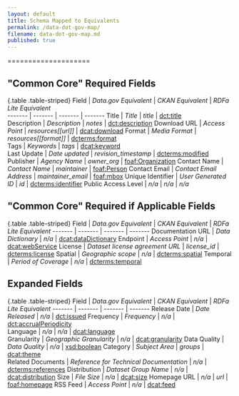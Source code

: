 ```yaml
---
layout: default
title: Schema Mapped to Equivalents
permalink: /data-dot-gov-map/
filename: data-dot-gov-map.md
published: true
---
```


====================

"Common Core" Required Fields
-----------------------------

{.table .table-striped}
Field               | *Data.gov Equivalent*   | *CKAN Equivalent* | *RDFa Lite Equivalent*  
-------             | -------                 | -------           | ------- 
Title               | *Title*                 | *title*           | [dct:title](http://dublincore.org/documents/2012/06/14/dcmi-terms/?v=terms#terms-title)    
Description         | *Description*           | *notes*                | [dct:description](http://dublincore.org/documents/2012/06/14/dcmi-terms/?v=terms#terms-description) 
Download URL        | *Access Point*          | *resources[[url]]*                | [dcat:download](http://www.w3.org/TR/vocab-dcat/#class--download)
Format              | *Media Format*          | *resources[[format]]*                | [dcterms:format](http://www.w3.org/TR/vocab-dcat/#property--format)      
Tags                | *Keywords*              | *tags*                | [dcat:keyword](http://www.w3.org/TR/vocab-dcat/#property--keyword-tag)    
Last Update         | *Date updated*          | *revision_timestamp*                | [dcterms:modified](http://www.w3.org/TR/vocab-dcat/#property--update-modification-date-1)
Publisher           | *Agency Name*           | *owner_org*                | [foaf:Organization](http://xmlns.com/foaf/spec/#term_Organization)
Contact Name        | *Contact Name*          | *maintainer*                | [foaf:Person](http://xmlns.com/foaf/spec/#term_Person)
Contact Email       | *Contact Email Address* | *maintainer_email*                | [foaf:mbox](http://xmlns.com/foaf/spec/#term_mbox)
Unique Identifier   | *User Generated ID*     | *id*                | [dcterms:identifier](http://www.w3.org/TR/vocab-dcat/#property--identifier)
Public Access Level | *n/a*                   | *n/a*             | *n/a*

"Common Core" Required if Applicable Fields
-------------------------------------------

{.table .table-striped}
Field               | *Data.gov Equivalent*   | *CKAN Equivalent* | *RDFa Lite Equivalent*
-------             | -------                 | -------           | ------- 
Documentation URL   | *Data Dictionary*       | *n/a*                | [dcat:dataDictionary](http://www.w3.org/TR/vocab-dcat/#property--data-dictionary)
Endpoint            | *Access Point*          | *n/a*                | [dcat:webService](http://www.w3.org/TR/vocab-dcat/#class--webservice)
License             | *Dataset license agreement URL* | *license_id*        | [dcterms:license](http://www.w3.org/TR/vocab-dcat/#property--license-1)
Spatial             | *Geographic scope*      | *n/a*                | [dcterms:spatial](http://www.w3.org/TR/vocab-dcat/#property--spatial-geographical-coverage)
Temporal      	    | *Period of Coverage*    | *n/a*                | [dcterms:temporal](http://www.w3.org/TR/vocab-dcat/#property--temporal-coverage)

Expanded Fields
---------------

{.table .table-striped}
Field               | *Data.gov Equivalent*   | *CKAN Equivalent* | *RDFa Lite Equivalent*
-------             | -------                 | -------           | ------- 
Release Date        | *Date Released*         | *n/a*                | [dct:issued](http://dublincore.org/documents/2012/06/14/dcmi-terms/?v=terms#issued)
Frequency           | *Frequency*             | *n/a*                | [dct:accrualPeriodicity](http://purl.org/dc/terms/accrualPeriodicity)   
Language            | *n/a*                   | *n/a*                | [dcat:language](http://www.w3.org/TR/vocab-dcat/#property--language-1)     
Granularity         | *Geographic Granularity* | *n/a*                | [dcat:granularity](http://www.w3.org/TR/vocab-dcat/#property--granularity)
Data Quality        | *Data Quality*          | *n/a*                | [xsd:boolean](http://www.w3.org/TR/xmlschema-2/#boolean)
Category            | *Subject Area*          | *groups*                | [dcat:theme](http://www.w3.org/TR/vocab-dcat/#property--theme-category)  
Related Documents   | *Reference for Technical Documentation* | *n/a*                | [dcterms:references](http://purl.org/dc/terms/references)
Distribution        | *Dataset Group Name*    | *n/a*                | [dcat:distribution](http://www.w3.org/ns/dcat#distribution)
Size                | *File Size*             | *n/a*                | [dcat:size](http://www.w3.org/TR/vocab-dcat/#property--size)
Homepage URL        | *n/a*	                  | *url*                | [foaf:homepage](http://xmlns.com/foaf/spec/#term_homepage)
RSS Feed            | *Access Point*          | *n/a*                | [dcat:feed](http://www.w3.org/TR/vocab-dcat/#Class:_Feed)


